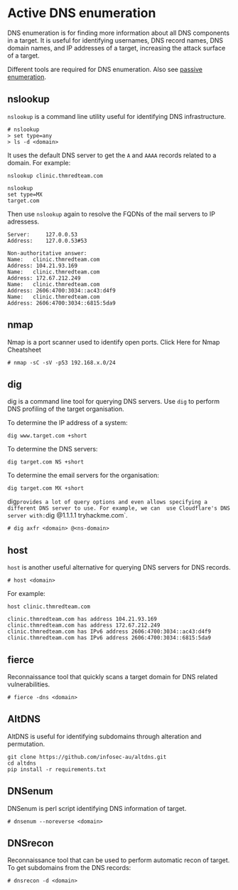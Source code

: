 # Active DNS enumeration

DNS enumeration is for finding more information about all DNS components in a target. It is useful for 
identifying usernames, DNS record names, DNS domain names, and IP addresses of a target, increasing the attack 
surface of a target.

Different tools are required for DNS enumeration. Also see [passive enumeration](passive-enum.md).

## nslookup

`nslookup` is a command line utility useful for identifying DNS infrastructure.

    # nslookup 
    > set type=any 
    > ls -d <domain>

It uses the default DNS server to get the `A` and `AAAA` records related to a domain. For example:

    nslookup clinic.thmredteam.com

```text
nslookup
set type=MX
target.com
```

Then use `nslookup` again to resolve the FQDNs of the mail servers to IP adressess.

```text
Server:		127.0.0.53
Address:	127.0.0.53#53

Non-authoritative answer:
Name:	clinic.thmredteam.com
Address: 104.21.93.169
Name:	clinic.thmredteam.com
Address: 172.67.212.249
Name:	clinic.thmredteam.com
Address: 2606:4700:3034::ac43:d4f9
Name:	clinic.thmredteam.com
Address: 2606:4700:3034::6815:5da9
```

## nmap

Nmap is a port scanner used to identify open ports. Click Here for Nmap Cheatsheet

    # nmap -sC -sV -p53 192.168.x.0/24

## dig

dig is a command line tool for querying DNS servers. Use `dig` to perform DNS profiling of the target organisation.

To determine the IP address of a system:

    dig www.target.com +short

To determine the DNS servers:

    dig target.com NS +short

To determine the email servers for the organisation:

    dig target.com MX +short

dig` provides a lot of query options and even allows specifying a different DNS server to use. For example, we can 
use Cloudflare's DNS server with: `dig @1.1.1.1 tryhackme.com`.

    # dig axfr <domain> @<ns-domain>

## host

`host` is another useful alternative for querying DNS servers for DNS records.

    # host <domain>

For example:

    host clinic.thmredteam.com

```text
clinic.thmredteam.com has address 104.21.93.169
clinic.thmredteam.com has address 172.67.212.249
clinic.thmredteam.com has IPv6 address 2606:4700:3034::ac43:d4f9
clinic.thmredteam.com has IPv6 address 2606:4700:3034::6815:5da9
```

## fierce

Reconnaissance tool that quickly scans a target domain for DNS related vulnerabilities.

    # fierce -dns <domain>

## AltDNS

AltDNS is useful for identifying subdomains through alteration and permutation.

    git clone https://github.com/infosec-au/altdns.git 
    cd altdns 
    pip install -r requirements.txt

## DNSenum

DNSenum is perl script identifying DNS information of target.

    # dnsenum --noreverse <domain>

## DNSrecon

Reconnaissance tool that can be used to perform automatic recon of target. To get subdomains from the DNS records: 

    # dnsrecon -d <domain>


